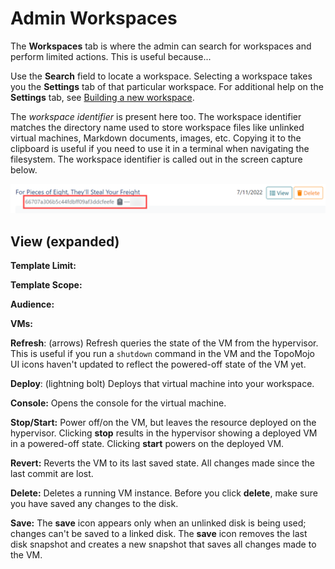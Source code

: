 # Admin Workspaces

The **Workspaces** tab is where the admin can search for workspaces and perform limited actions. This is useful because...

Use the **Search** field to locate a workspace. Selecting a workspace takes you the **Settings** tab of that particular workspace. For additional help on the **Settings** tab, see [Building a new workspace](building-a-workspace.md).

The *workspace identifier* is present here too. The workspace identifier matches the directory name used to store workspace files like unlinked virtual machines, Markdown documents, images, etc. Copying it to the clipboard is useful if you need to use it in a terminal when navigating the filesystem. The workspace identifier is called out in the screen capture below.

![tm-wksp-iden](img/wksp-iden.png)

## View (expanded)

**Template Limit:**

**Template Scope:**

**Audience:**

**VMs:**

<!--what are we doing here that is different from "building a workspace"?-->

**Refresh**: (arrows) Refresh queries the state of the VM from the hypervisor. This is useful if you run a `shutdown` command in the VM and the TopoMojo UI icons haven't updated to reflect the powered-off state of the VM yet. 

**Deploy**: (lightning bolt) Deploys that virtual machine into your workspace.

**Console:** Opens the console for the virtual machine.

**Stop/Start:** Power off/on the VM, but leaves the resource deployed on the hypervisor. Clicking **stop** results in the hypervisor showing a deployed VM in a powered-off state.  Clicking **start** powers on the deployed VM.

**Revert:** Reverts the VM to its last saved state. All changes made since the last commit are lost.

**Delete:** Deletes a running VM instance. Before you click **delete**, make sure you have saved any changes to the disk.

**Save:** The **save** icon appears only when an unlinked disk is being used; changes can't be saved to a linked disk. The **save** icon removes the last disk snapshot and creates a new snapshot that saves all changes made to the VM.